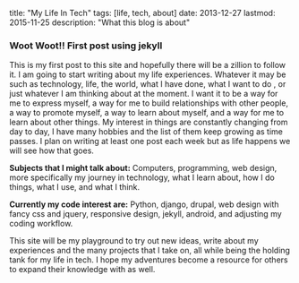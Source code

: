 title: "My Life In Tech"
tags: [life, tech, about]
date: 2013-12-27
lastmod: 2015-11-25
description: "What this blog is about"
### Woot Woot!! First post using jekyll

This is my first post to this site and hopefully there will be a zillion to follow it. I am going to start writing about my life experiences. Whatever it may be such as technology, life, the world, what I have done, what I want to do , or just whatever I am thinking about at the moment. I want it to be a way for me to express myself, a way for me to build relationships with other people, a way to promote myself, a way to learn about myself, and a way for me to learn about other things. My interest in things are constantly changing from day to day, I have many hobbies and the list of them keep growing as time passes. I plan on writing at least one post each week but as life happens we will see how that goes.

**Subjects that I might talk about:** Computers, programming, web design,
more specifically my journey in technology, what I learn about, how I do things, what I use, and what I think.

**Currently my code interest are:** Python, django, drupal, web design with fancy css and jquery, responsive design, jekyll, android, and adjusting my coding workflow.

This site will be my playground to try out new ideas, write about my experiences and the many projects that I take on, all while being the holding tank for my life in tech. I hope my adventures become a resource for others to expand their knowledge with as well.
